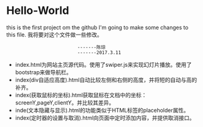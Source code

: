 # Hello-World
this is the first project om the github
I'm going to make some changes to this file.
我将要对这个文件做一些修改。

                              -------陈琼
                              -------2017.3.11
                              
* index.html为网站主页源代码。使用了swiper.js来实现幻灯片播放。使用了bootstrap来做导航栏。   
* index(div自适应高度).html自动比较左侧和右侧的高度，并将短的自动与高的补齐。
* index(获取鼠标的坐标).html获取鼠标在文档中的坐标：screenY,pageY,clientY。并比较其差异。
* inde(文本隐藏与显示).html的功能类似于HTML标签的placeholder属性。
* index(定时器的设置与取消).html向页面中定时添加内容，并提供取消接口。
